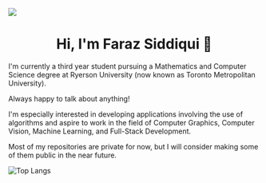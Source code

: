 ![](https://komarev.com/ghpvc/?username=FarazSiddi)

<h1 align="center">Hi, I'm Faraz Siddiqui 👋</h1>

I'm currently a third year student pursuing a Mathematics and Computer Science degree at Ryerson University (now known as Toronto Metropolitan University).

Always happy to talk about anything!

I'm especially interested in developing applications involving the use of algorithms and aspire to work in the field of Computer Graphics, Computer Vision, Machine Learning, and Full-Stack Development.

Most of my repositories are private for now, but I will consider making some of them public in the near future.

![Top Langs](https://github-readme-stats.vercel.app/api/top-langs/?username=FarazSiddi&layout=compact&theme=dark)

<!---
null-2020/null-2020 is a ✨ special ✨ repository because its `README.md` (this file) appears on your GitHub profile.
You can click the Preview link to take a look at your changes.
--->
